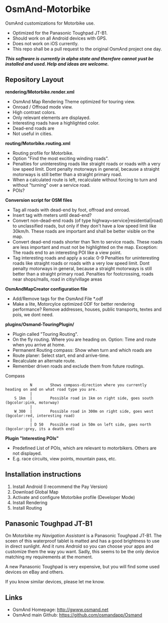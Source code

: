 # OsmAnd-Motorbike
OsmAnd customizations for Motorbike use.

* Optimized for the Panasonic Toughpad JT-B1.
* Should work on all Android devices with GPS.
* Does not work on iOS currently.
* This repo shall be a pull request to the original OsmAnd project one day.


**_This software is currently in alpha state and therefore cannot yust be installed and used. Help and ideas are welcome._**


## Repository Layout

**rendering/Motorbike.render.xml**
* OsmAnd Map Rendering Theme optimized for touring view.
* Onroad / Offroad mode view.
* High contrast colors. 
* Only relevant elements are displayed.
* Interesting roads have a highlighted color.
* Dead-end roads are 
* Not useful in cities.


**routing/Motorbike.routing.xml**
* Routing profile for Motorbike.
* Option "Find the most exciting winding roads".
* Penalties for uninteresting roads like straight roads or roads with a very low speed limit. 
  Dont penalty motorways in general, because a straight motorways is still better than a straight primary road.
* When a calculated route is left, recalculate without forcing to turn and without "turning" over a service road. 
* POIs?


**Conversion script for OSM files**
* Tag all roads with dead-end by foot, offroad and onroad.
* Insert tag with meters until dead-end?
* Convert non-dead-end roads (of type highway=service|residential|road) to unclassified roads, 
  but only if they don't have a low speed limit like 30km/h.
  These roads are important and shall be better visible on the map.
* Convert dead-end roads shorter than 1km to service roads.
  These roads are less important and must not be highlighted on the map.
  Exception: The roads end to an interesting POI like a view point.
* Tag interesting roads and apply a scala: 0-9
  Penalties for uninteresting roads like straight roads or roads with a very low speed limit. 
  Dont penalty motorways in general, because a straight motorways is still better than a straight primary road.
  Penalties for footcrossing, roads near shops/malls, road in citiy/village areas

 
**OsmAndMapCreator configuration file**
* Add/Remove tags for the OsmAnd File *.odf
* Make a lite, Motorcylce optimized ODF for better rendering performance? 
  Remove addresses, houses, public transports, textes and pois, we dont need.


**plugins/Osmand-TouringPlugin/**
* Plugin called "Touring Routing".
* On the fly routing. Where you are heading on. Option: Time and route when you arrive at home.
* Permanent Routing compass: Show when  turn and which roads are 
* Route planer: Select start, end and arrive-time.
* Recalculate an alternate route. 
* Remember driven roads and exclude them from future routings.

Compass
```  
           N        Shows compass-direction where you currently heading on and on what road type you are. 
		   |
    S 1km  |        Possible road in 1km on right side, goes south (bgcolor:pink, motorway) 
           |
    W 300  |        Possible road in 300m on right side, goes west (bgcolor:red, interesting road)
           |
           | D 50   Possible road in 50m on left side, goes north (bgcolor:grey, its a death end)
```  


**Plugin "Interesting POIs"**
*  Predefined List of POIs, which are relevant to motorbikers. Others are not displayed.
*  E.g. race circuits, view points, mountain pass, etc.


## Installation instructions

1.  Install Android
   (I recommend the Pay Version)
2.  Download Global Map
3.  Activate and configure Motorbike profile
   (Developer Mode)
4.  Install Rendering
5.  Install Routing

  
## Panasonic Toughpad JT-B1
On Motorbike my *Navigation Assistant* is a Panasonic Toughpad JT-B1. The sceen of this waterproof tablet is matted and has a good brightness to use in direct sunlight. And it runs Android so you can choose your apps and customize them the way you want. Sadly, this seems to be the only device matching my requirements at the moment.

A new Panasonic Toughpad is very expensive, but you will find some used devices on eBay and others.

If you know similar devices, please let me know.


## Links
* OsmAnd Homepage: http://gwww.osmand.net
* OsmAnd main Github: https://github.com/osmandapp/Osmand
